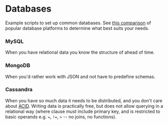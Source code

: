 # Databases

Example scripts to set up common databases. See [this comparison](https://kkovacs.eu/cassandra-vs-mongodb-vs-couchdb-vs-redis) of popular database platforms to determine what best suits your needs.

### MySQL
When you have relational data you know the structure of ahead of time.

### MongoDB
When you'd rather work with JSON and not have to predefine schemas.

### Cassandra
When you have so much data it needs to be distributed, and you don't care about [ACID](https://en.wikipedia.org/wiki/ACID). Writing data is practically free, but does not allow querying in a relational way (where clause _must_ include primary key, and is restricted to basic operands e.g. `=`, `!=`, `>` -- no joins, no functions).

